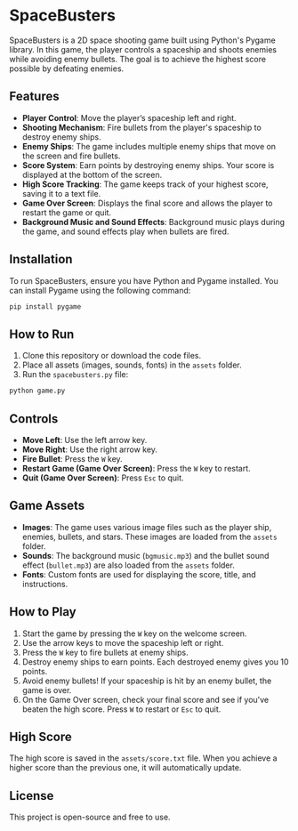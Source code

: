 # SpaceBusters

SpaceBusters is a 2D space shooting game built using Python's Pygame library. In this game, the player controls a spaceship and shoots enemies while avoiding enemy bullets. The goal is to achieve the highest score possible by defeating enemies.

## Features

- **Player Control**: Move the player’s spaceship left and right.
- **Shooting Mechanism**: Fire bullets from the player's spaceship to destroy enemy ships.
- **Enemy Ships**: The game includes multiple enemy ships that move on the screen and fire bullets.
- **Score System**: Earn points by destroying enemy ships. Your score is displayed at the bottom of the screen.
- **High Score Tracking**: The game keeps track of your highest score, saving it to a text file.
- **Game Over Screen**: Displays the final score and allows the player to restart the game or quit.
- **Background Music and Sound Effects**: Background music plays during the game, and sound effects play when bullets are fired.

## Installation

To run SpaceBusters, ensure you have Python and Pygame installed. You can install Pygame using the following command:

```bash
pip install pygame
```

## How to Run

1. Clone this repository or download the code files.
2. Place all assets (images, sounds, fonts) in the `assets` folder.
3. Run the `spacebusters.py` file:

```bash
python game.py
```

## Controls

- **Move Left**: Use the left arrow key.
- **Move Right**: Use the right arrow key.
- **Fire Bullet**: Press the `W` key.
- **Restart Game (Game Over Screen)**: Press the `W` key to restart.
- **Quit (Game Over Screen)**: Press `Esc` to quit.

## Game Assets

- **Images**: The game uses various image files such as the player ship, enemies, bullets, and stars. These images are loaded from the `assets` folder.
- **Sounds**: The background music (`bgmusic.mp3`) and the bullet sound effect (`bullet.mp3`) are also loaded from the `assets` folder.
- **Fonts**: Custom fonts are used for displaying the score, title, and instructions.

## How to Play

1. Start the game by pressing the `W` key on the welcome screen.
2. Use the arrow keys to move the spaceship left or right.
3. Press the `W` key to fire bullets at enemy ships.
4. Destroy enemy ships to earn points. Each destroyed enemy gives you 10 points.
5. Avoid enemy bullets! If your spaceship is hit by an enemy bullet, the game is over.
6. On the Game Over screen, check your final score and see if you've beaten the high score. Press `W` to restart or `Esc` to quit.

## High Score

The high score is saved in the `assets/score.txt` file. When you achieve a higher score than the previous one, it will automatically update.

## License

This project is open-source and free to use.